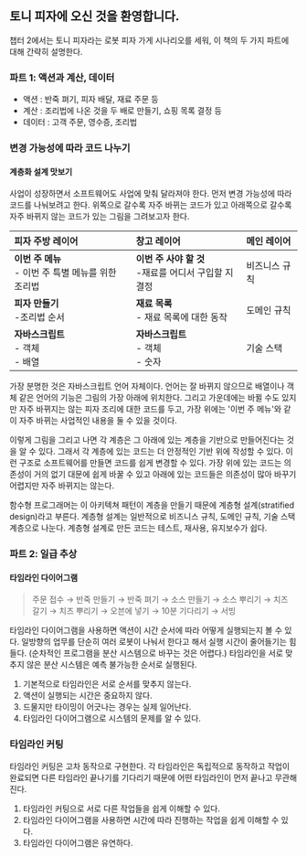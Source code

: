 ## 토니 피자에 오신 것을 환영합니다.

챕터 2에서는 토니 피자라는 로봇 피자 가게 시나리오를 세워, 이 책의 두 가지 파트에 대해 간략히 설명한다.

### 파트 1: 액션과 계산, 데이터

- 액션 : 반죽 펴기, 피자 배달, 재료 주문 등
- 계산 : 조리법에 나온 것을 두 배로 만들기, 쇼핑 목록 결정 등
- 데이터 : 고객 주문, 영수증, 조리법

### 변경 가능성에 따라 코드 나누기

#### 계층화 설계 맛보기

사업이 성장하면서 소프트웨어도 사업에 맞춰 달라져야 한다. 먼저 변경 가능성에 따라 코드를 나눠보려고 한다. 위쪽으로 갈수록 자주 바뀌는 코드가 있고 아래쪽으로 갈수록 자주 바뀌지 않는 코드가 있는 그림을 그려보고자 한다.

| 피자 주방 레이어                                        | 창고 레이어                                               | 메인 레이어   |
| :------------------------------------------------------ | :-------------------------------------------------------- | :------------ |
| **이번 주 메뉴**<br />- 이번 주 특별 메뉴를 위한 조리법 | **이번 주 사야 할 것**<br />-재료를 어디서 구입할 지 결정 | 비즈니스 규칙 |
| **피자 만들기**<br />-조리법 순서                       | **재료 목록**<br />- 재료 목록에 대한 동작                | 도메인 규칙   |
| **자바스크립트**<br />- 객체<br />- 배열                | **자바스크립트**<br />- 객체<br />- 숫자                  | 기술 스택     |

가장 분명한 것은 자바스크립트 언어 자체이다. 언어는 잘 바뀌지 않으므로 배열이나 객체 같은 언어의 기능은 그림의 가장 아래에 위치한다. 그리고 가운데에는 바뀔 수도 있지만 자주 바뀌지는 않는 피자 조리에 대한 코드를 두고, 가장 위에는 '이번 주 메뉴'와 같이 자주 바뀌는 사업적인 내용을 둘 수 있을 것이다.

이렇게 그림을 그리고 나면 각 계층은 그 아래에 있는 계층을 기반으로 만들어진다는 것을 알 수 있다. 그래서 각 계층에 있는 코드는 더 안정적인 기반 위에 작성할 수 있다. 이런 구조로 소프트웨어를 만들면 코드를 쉽게 변경할 수 있다. 가장 위에 있는 코드는 의존성이 거의 없기 대문에 쉽게 바꿀 수 있고 아래에 있는 코드들은 의존성이 많아 바꾸기 어렵지만 자주 바뀌지는 않는다.

함수형 프로그래머는 이 아키텍쳐 패턴이 계층을 만들기 때문에 계층형 설계(stratified design)라고 부른다. 계층형 설계는 일반적으로 비즈니스 규칙, 도메인 규칙, 기술 스택 계층으로 나눈다. 계층형 설계로 만든 코드는 테스트, 재사용, 유지보수가 쉽다.

### 파트 2: 일급 추상

#### 타임라인 다이어그램

> 주문 접수 → 반죽 만들기 → 반죽 펴기 → 소스 만들기 → 소스 뿌리기 → 치즈 갈기 → 치즈 뿌리기 → 오븐에 넣기 → 10분 기다리기 → 서빙

타임라인 다이어그램을 사용하면 액션이 시간 순서에 따라 어떻게 실행되는지 볼 수 있다. 일방향의 업무를 단순히 여러 로봇이 나눠서 한다고 해서 실행 시간이 줄어들기는 힘들다. (순차적인 프로그램을 분산 시스템으로 바꾸는 것은 어렵다.) 타임라인을 서로 맞추지 않은 분산 시스템은 예측 불가능한 순서로 실행된다.

1. 기본적으로 타임라인은 서로 순서를 맞추지 않는다.
2. 액션이 실행되는 시간은 중요하지 않다.
3. 드물지만 타이밍이 어긋나는 경우는 실제 일어난다.
4. 타임라인 다이어그램으로 시스템의 문제를 알 수 있다.

### 타임라인 커팅

타임라인 커팅은 고차 동작으로 구현한다. 각 타임라인은 독립적으로 동작하고 작업이 완료되면 다른 타임라인 끝나기를 기다리기 때문에 어떤 타임라인이 먼저 끝나고 무관해진다.

1. 타임라인 커팅으로 서로 다른 작업들을 쉽게 이해할 수 있다.
2. 타임라인 다이어그램을 사용하면 시간에 따라 진행하는 작업을 쉽게 이해할 수 있다.
3. 타임라인 다이어그램은 유연하다.
